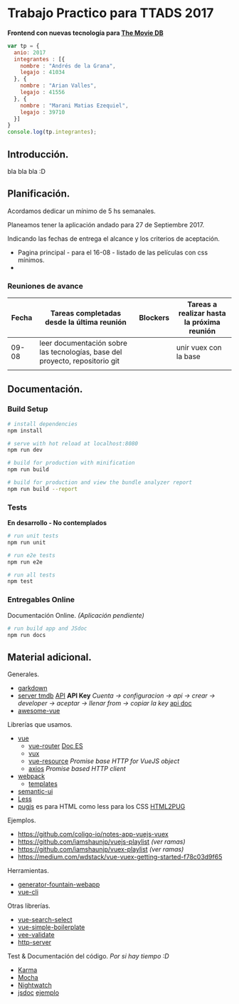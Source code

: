 # Trabajo Practico para TTADS 2017

__Frontend con nuevas tecnología para [The Movie DB](www.themoviedb.org)__

``` javascript
var tp = {
  anio: 2017
  integrantes : [{
    nombre : "Andrés de la Grana",
    legajo : 41034
  }, {
    nombre : "Arian Valles",
    legajo : 41556
  }, {
    nombre : "Marani Matias Ezequiel",
    legajo : 39710
  }]
}
console.log(tp.integrantes);
```

## Introducción.

bla bla bla :D

## Planificación.

Acordamos dedicar un mínimo de 5 hs semanales.

Planeamos tener la aplicación andado para 27 de Septiembre 2017.

Indicando las fechas de entrega el alcance y los criterios de aceptación.

- Pagina principal - para el 16-08 - listado de las películas con css mínimos.
-

### Reuniones de avance

|Fecha|Tareas completadas desde la última reunión| Blockers |Tareas a realizar hasta la próxima reunión|
|-----|------------------------------------------|----------|------------------------------------------|
|09-08| leer documentación sobre las tecnologías, base del proyecto, repositorio git || unir vuex con la base| listado de las ultimas películas con css minimos |
|     |  |   |  |

## Documentación.

### Build Setup

``` bash
# install dependencies
npm install

# serve with hot reload at localhost:8080
npm run dev

# build for production with minification
npm run build

# build for production and view the bundle analyzer report
npm run build --report
```

### Tests

__En desarrollo - No contemplados__

``` bash
# run unit tests
npm run unit

# run e2e tests
npm run e2e

# run all tests
npm test
```

### Entregables Online

Documentación Online. _(Aplicación pendiente)_

``` bash
# run build app and JSdoc
npm run docs
```

## Material adicional.

Generales.
* [garkdown](https://guides.github.com/features/mastering-markdown/)
* [server tmdb](https://github.com/utnfrrottads/tmdb-server) [API](https://www.themoviedb.org/documentation/api/discover) **API Key** _Cuenta -> configuracion -> api -> crear -> developer -> aceptar -> llenar from -> copiar la key_ [api doc](https://developers.themoviedb.org/3/getting-started)
* [awesome-vue](https://github.com/vuejs/awesome-vue)

Librerías que usamos.
* [vue](https://vuejs.org/)
  * [vue-router](https://github.com/vuejs/vue-router) [Doc ES](https://router.vuejs.org/es/)
  * [vux](https://github.com/vuejs/vuex)
  * [vue-resource](https://github.com/pagekit/vue-resource) _Promise base HTTP for VueJS object_
  * [axios](https://github.com/mzabriskie/axios) _Promise based HTTP client_
* [webpack](https://webpack.js.org/)
  * [templates](https://github.com/vuejs-templates/webpack-simple)
* [semantic-ui](https://semantic-ui.com/)
* [Less](lesscss.org)
* [pugjs](pugjs.org) es para HTML como less para los CSS [HTML2PUG](https://www.beautifyconverter.com/html-to-jade-converter.php)

Ejemplos.
* https://github.com/coligo-io/notes-app-vuejs-vuex
* https://github.com/iamshaunjp/vuejs-playlist _(ver ramas)_
* https://github.com/iamshaunjp/vuex-playlist _(ver ramas)_
* https://medium.com/wdstack/vue-vuex-getting-started-f78c03d9f65

Herramientas.
* [generator-fountain-webapp](https://github.com/fountainjs/generator-fountain-webapp)
* [vue-cli](https://github.com/vuejs/vue-cli)

Otras librerías.
* [vue-search-select](https://github.com/moreta/vue-search-select)
* [vue-simple-boilerplate](https://github.com/vuejs-templates/simple)
* [vee-validate](https://github.com/baianat/vee-validate)
* [http-server](https://www.npmjs.com/package/http-server)

Test & Documentación del código.
_Por si hay tiempo :D_
* [Karma](https://github.com/karma-runner/karma)
* [Mocha](https://mochajs.org/)
* [Nightwatch](http://nightwatchjs.org/)
* [jsdoc](https://github.com/jsdoc3/jsdoc) [ejemplo](https://github.com/docstrap/docstrap/tree/master/fixtures)


